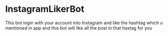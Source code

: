 # InstagramLikerBot
 This bot login with your account into Instagram and like the hashtag which u mentioned in app and this bot will like all the post in that hastag for you
